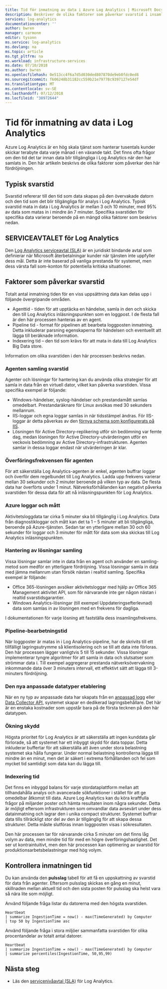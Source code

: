 ```yaml
---
title: Tid för inmatning av data i Azure Log Analytics | Microsoft Docs
description: Beskriver de olika faktorer som påverkar svarstid i insamling av data i Azure Log Analytics.
services: log-analytics
documentationcenter: ''
author: bwren
manager: carmonm
editor: tysonn
ms.service: log-analytics
ms.devlang: na
ms.topic: article
ms.tgt_pltfrm: na
ms.workload: infrastructure-services
ms.date: 07/10/2018
ms.author: bwren
ms.openlocfilehash: 0e513cc4f6a7d5d030ded807870de9eb0fdc0ed8
ms.sourcegitcommit: f606248b31182cc559b21e79778c9397127e54df
ms.translationtype: MT
ms.contentlocale: sv-SE
ms.lasthandoff: 07/12/2018
ms.locfileid: "38972644"
---
```

# <a name="data-ingestion-time-in-log-analytics"></a>Tid för inmatning av data i Log Analytics
Azure Log Analytics är en hög skala tjänst som hanterar tusentals kunder skickar terabyte data varje månad i en växande takt. Det finns ofta frågor om den tid det tar innan data blir tillgängliga i Log Analytics när den har samlats in. Den här artikeln beskrivs de olika faktorer som påverkar den här fördröjningen.

## <a name="typical-latency"></a>Typisk svarstid
Svarstid refererar till den tid som data skapas på den övervakade datorn och den tid som det blir tillgängliga för analys i Log Analytics. Typisk svarstid mata in data i Log Analytics är mellan 3 och 10 minuter, med 95% av data som matas in i mindre än 7 minuter. Specifika svarstiden för specifika data varierar beroende på en mängd olika faktorer som beskrivs nedan.

## <a name="sla-for-log-analytics"></a>SERVICEAVTALET för Log Analytics
Den [Log Analytics serviceavtal (SLA)](https://azure.microsoft.com/support/legal/sla/log-analytics/v1_1/) är en juridiskt bindande avtal som definierar när Microsoft återbetalningar kunder när tjänsten inte uppfyller dess mål. Detta är inte baserad på vanliga prestanda för systemet, men dess värsta fall som-konton för potentiella kritiska situationer.

## <a name="factors-affecting-latency"></a>Faktorer som påverkar svarstid
Totalt antal inmatning tiden för en viss uppsättning data kan delas upp i följande övergripande områden. 

- Agenttid - tiden för att upptäcka en händelse, samla in den och skicka den till Log Analytics inläsningspunkten som en loggpost. I de flesta fall är den här processen hanteras av en agent.
- Pipeline tid - format för pipelinen att bearbeta loggposten inmatning. Detta inkluderar parsning egenskaperna för händelsen och eventuellt att lägga till beräknade information.
- Indexering tid – den tid som krävs för att mata in data till Log Analytics Big Data store.

Information om olika svarstiden i den här processen beskrivs nedan.

### <a name="agent-collection-latency"></a>Agenten samling svarstid
Agenter och lösningar för hantering kan du använda olika strategier för att samla in data från en virtuell dator, vilket kan påverka svarstiden. Vissa specifika exempel är följande:

- Windows-händelser, syslog-händelser och prestandamått samlas omedelbart. Prestandaräknare för Linux avsökas med 30 sekunders mellanrum.
- IIS-loggar och egna loggar samlas in när tidsstämpel ändras. För IIS-loggar är detta påverkas av den [förnya schema som konfigurerats på IIS](log-analytics-data-sources-iis-logs.md). 
- Lösningen för Active Directory-replikering utför sin bedömning var femte dag, medan lösningen för Active Directory-utvärderingen utför en veckovis bedömning av Active Directory-infrastrukturen. Agenten samlar in dessa loggar endast när utvärderingen är klar.

### <a name="agent-upload-frequency"></a>Överföringsfrekvensen för agenten
För att säkerställa Log Analytics-agenten är enkel, agenten buffrar loggar och överför dem regelbundet till Log Analytics. Ladda upp frekvens varierar mellan 30 sekunder och 2 minuter beroende på vilken typ av data. De flesta data har överförts under 1 minut. Nätverksförhållanden kan negativt påverka svarstiden för dessa data för att nå inläsningspunkten för Log Analytics.

### <a name="azure-logs-and-metrics"></a>Azure loggar och mått 
Aktivitetsloggdata tar cirka 5 minuter ska bli tillgänglig i Log Analytics. Data från diagnostikloggar och mått kan det ta 1 – 5 minuter att bli tillgängliga, beroende på Azure-tjänsten. Sedan tar en ytterligare mellan 30 och 60 sekunder för loggar och 3 minuter för mått för data som ska skickas till Log Analytics inläsningspunkten.

### <a name="management-solutions-collection"></a>Hantering av lösningar samling
Vissa lösningar samlar inte in data från en agent och använder en samling-metod som medför en ytterligare fördröjning. Vissa lösningar samla in data med jämna mellanrum utan försök nästan i realtid samling. Specifika exempel är följande:

- Office 365-lösningen avsöker aktivitetsloggar med hjälp av Office 365 Management aktivitet API, som för närvarande inte ger någon nästan i realtid svarstidsgarantier.
- Windows Analytics-lösningar (till exempel Uppdateringsefterlevnad) data som samlas in av lösningen med en frekvens för dagliga.

I dokumentationen för varje lösning att fastställa dess insamlingsfrekvens.

### <a name="pipeline-process-time"></a>Pipeline-bearbetningstid
När loggposter är matas in i Log Analytics-pipeline, har de skrivits till ett tillfälligt lagringsutrymme så klientisolering och se till att data inte förloras. Den här processen lägger vanligtvis 5 till 15 sekunder. Vissa lösningar implementerar tyngre algoritmer för att samla in data och slutsatser som strömmar data i. Till exempel aggregerar prestanda nätverksövervakning inkommande data över 3 minuters intervall, ett effektivt sätt att lägga till 3-minuters fördröjning.

### <a name="new-custom-data-types-provisioning"></a>Den nya anpassade datatyper etablering
När en ny typ av anpassade data har skapats från en [anpassad logg](../log-analytics/log-analytics-data-sources-custom-logs.md) eller [Data Collector API](../log-analytics/log-analytics-data-collector-api.md), systemet skapar en dedikerad lagringsbehållare. Det här är en enstaka kostnader som uppstår bara på de första tecknen på den här datatypen.

### <a name="surge-protection"></a>Ökning skydd
Högsta prioritet för Log Analytics är att säkerställa att ingen kunddata går förlorade, så att systemet har ett inbyggt skydd för data toppar. Detta inkluderar buffertar för att säkerställa att även under stora belastning systemet ska hålla fungerar. Under normal belastning kontrollerna lägga till mindre än en minut, men det är säkert i extrema förhållanden och fel som mycket tid samtidigt som data kan du lägga till.

### <a name="indexing-time"></a>Indexering tid
Det finns en inbyggd balans för varje stordataplattform mellan att tillhandahålla analys och avancerade sökfunktioner i stället för att ge omedelbar åtkomst till data. Azure Log Analytics kan du köra kraftfulla frågor på miljarder poster och hämta resultaten inom några sekunder. Detta är möjligt eftersom infrastrukturen som omvandlar data avsevärt under dess datainmatning och lagrar den i unika compact strukturer. Systemet buffrar data tills tillräckligt stor del av den är tillgänglig för att skapa dessa strukturer. Detta måste slutföras innan loggposten visas i sökresultaten.

Den här processen tar för närvarande cirka 5 minuter om det finns låg volym av data, men mindre tid för med en högre överföringshastighet. Det ser ut kontraintuitivt, men den här processen kan optimering av svarstid för produktionsarbetsbelastningar med hög volym.



## <a name="checking-ingestion-time"></a>Kontrollera inmatningen tid
Du kan använda den **pulsslag** tabell för att få en uppskattning av svarstid för data från agenter. Eftersom pulsslag skickas en gång en minut, skillnaden mellan aktuell tid och den sista posten för pulsslag ska helst vara så nära lite som möjligt.

Använd följande fråga listar du datorerna med den högsta svarstiden.

    Heartbeat 
    | summarize IngestionTime = now() - max(TimeGenerated) by Computer 
    | top 50 by IngestionTime asc

 
Använd följande fråga i stora miljöer sammanfatta svarstiden för olika procentandelar av totalt antal datorer.

    Heartbeat 
    | summarize IngestionTime = now() - max(TimeGenerated) by Computer 
    | summarize percentiles(IngestionTime, 50,95,99)



## <a name="next-steps"></a>Nästa steg
* Läs den [servicenivåavtal (SLA)](https://azure.microsoft.com/support/legal/sla/log-analytics/v1_1/) för Log Analytics.

